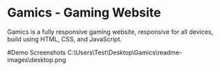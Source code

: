 # Gamics - Gaming Website
Gamics is a fully responsive gaming website, responsive for all devices, build using HTML, CSS, and JavaScript.

#Demo Screenshots
C:\Users\Test\Desktop\Gamics\readme-images\desktop.png
